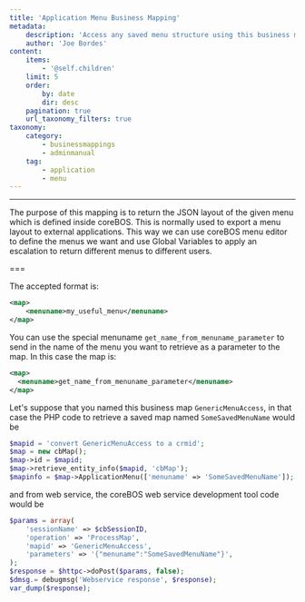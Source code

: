 ```yaml
---
title: 'Application Menu Business Mapping'
metadata:
    description: 'Access any saved menu structure using this business map.'
    author: 'Joe Bordes'
content:
    items:
        - '@self.children'
    limit: 5
    order:
        by: date
        dir: desc
    pagination: true
    url_taxonomy_filters: true
taxonomy:
    category:
        - businessmappings
        - adminmanual
    tag:
        - application
        - menu
---
```

---
The purpose of this mapping is to return the JSON layout of the given menu which is defined inside coreBOS. This is normally used to export a menu layout to external applications. This way we can use coreBOS menu editor to define the menus we want and use Global Variables to apply an escalation to return different menus to different users.

===

The accepted format is:

```xml
<map>
    <menuname>my_useful_menu</menuname> 
</map>
```

You can use the special menuname `get_name_from_menuname_parameter` to send in the name of the menu you want to retrieve as a parameter to the map. In this case the map is:

```xml
<map>
  <menuname>get_name_from_menuname_parameter</menuname> 
</map>
```

Let's suppose that you named this business map `GenericMenuAccess`, in that case the PHP code to retrieve a saved map named `SomeSavedMenuName` would be

```php
$mapid = 'convert GenericMenuAccess to a crmid';
$map = new cbMap();
$map->id = $mapid;
$map->retrieve_entity_info($mapid, 'cbMap');
$mapinfo = $map->ApplicationMenu(['menuname' => 'SomeSavedMenuName']);
```

and from web service, the coreBOS web service development tool code would be

```php
$params = array(
	'sessionName' => $cbSessionID,
	'operation' => 'ProcessMap',
	'mapid' => 'GenericMenuAccess',
	'parameters' => '{"menuname":"SomeSavedMenuName"}',
);
$response = $httpc->doPost($params, false);
$dmsg.= debugmsg('Webservice response', $response);
var_dump($response);
```

